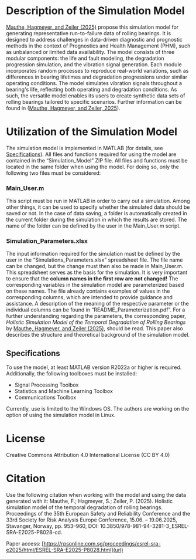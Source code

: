 # Description of the Simulation Model
[Mauthe, Hagmeyer, and Zeiler (2025)](#Citation) propose this simulation model for generating representative run-to-failure data of rolling bearings. It is designed to address challenges in data-driven diagnostic and prognostic methods in the context of Prognostics and Health Management (PHM), such as unbalanced or limited data availability. The model consists of three modular components: the life and fault modeling, the degradation progression simulation, and the vibration signal generation. Each module incorporates random processes to reproduce real-world variations, such as differences in bearing lifetimes and degradation progressions under similar operating conditions. The model simulates vibration signals throughout a bearing's life, reflecting both operating and degradation conditions. As such, the versatile model enables its users to create synthetic data sets of rolling bearings tailored to specific scenarios. Further information can be found in ([Mauthe, Hagmeyer, and Zeiler, 2025](#Citation)).

# Utilization of the Simulation Model
The simulation model is implemented in MATLAB (for details, see [Specifications](#Specifications)). All files and functions required for using the model are contained in the “Simulation_Model” ZIP file. All files and functions must be located in the same folder when using the model. For doing so, only the following two files must be considered:
### Main_User.m
This script must be run in MATLAB in order to carry out a simulation. Among other things, it can be used to specify whether the simulated data should be saved or not. In the case of data saving, a folder is automatically created in the current folder during the simulation in which the results are stored. The name of the folder can be defined by the user in the Main_User.m script.
### Simulation_Parameters.xlsx
The input information required for the simulation must be defined by the user in the “Simulations_Parameters.xlsx” spreadsheet file. The file name can be changed, but the change must then also be made in Main_User.m. This spreadsheet serves as the basis for the simulation. It is very important to ensure that the **column names in the first row are not changed!** The corresponding variables in the simulation model are parameterized based on these names. The file already contains examples of values in the corresponding columns, which are intended to provide guidance and assistance. A description of the meaning of the respective parameter or the individual columns can be found in “README_Parameterization.pdf”. For a further understanding regarding the parameters, the corresponding paper, _Holistic Simulation Model of the Temporal Degradation of Rolling Bearings_ by [Mauthe, Hagmeyer, and Zeiler (2025)](#Citation), should be read. This paper also describes the structure and theoretical background of the simulation model.

## Specifications
To use the model, at least MATLAB version R2022a or higher is required. Additionally, the following toolboxes must be installed:
+ Signal Processing Toolbox
+ Statistics and Machine Learning Toolbox
+ Communications Toolbox

Currently, use is limited to the Windows OS. The authors are working on the option of using the simulation model in Linux.

# License
Creative Commons Attribution 4.0 International License (CC BY 4.0)

# Citation
Use the following citation when working with the model and using the data generated with it: Mauthe, F.; Hagmeyer, S.; Zeiler, P. (2025). Holistic simulation model of the temporal degradation of rolling bearings. Proceedings of the 35th European Safety and Reliability Conference and the 33rd Society for Risk Analysis Europe Conference, 15.06. – 19.06.2025, Stavanger, Norway, pp. 953–960, DOI: 10.3850/978-981-94-3281-3_ESREL-SRA-E2025-P8028-cd.

Paper access: [https://rpsonline.com.sg/proceedings/esrel-sra-e2025/html/ESREL-SRA-E2025-P8028.html](url)
